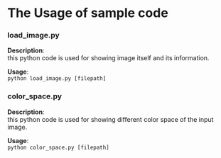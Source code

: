 # The Usage of sample code
### load_image.py
**Description**:  
this python code is used for showing image itself and its information.    

**Usage**:  
```python load_image.py [filepath]```
### color_space.py
**Description**:  
this python code is used for showing different color space of the input image.    

**Usage**:  
```python color_space.py [filepath]```